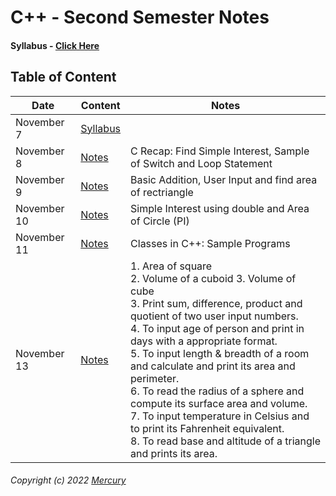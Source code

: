 # C++ - Second Semester Notes

#### Syllabus - [Click Here](/Notes/000-Nov7)

## Table of Content

|Date|Content|Notes|
|---------|---------|---------|
|November 7|[Syllabus](/Notes/000_Nov7/)||
|November 8|[Notes](/Notes/001_Nov8/)|C Recap: Find Simple Interest, Sample of Switch and Loop Statement|
|November 9|[Notes](/Notes/002_Nov9/)|Basic Addition, User Input and find area of rectriangle|
|November 10|[Notes](/Notes/003_Nov10/)|Simple Interest using double and Area of Circle (PI)|
|November 11|[Notes](/Notes/004_Nov11/)|Classes in C++: Sample Programs|
|November 13|[Notes](/Notes/005_Nov13/)|1. Area of square <br/> 2. Volume of a cuboid 3. Volume of cube <br/> 3. Print sum, difference, product and quotient of two user input numbers. <br/> 4. To input age of person and print in days with a appropriate format. <br/> 5. To input length & breadth of a room and calculate and print its area and perimeter. <br/> 6. To read the radius of a sphere and compute its surface area and volume. <br/> 7. To input temperature in Celsius and to print its Fahrenheit equivalent. <br/> 8. To read base and altitude of a triangle and prints its area.



###### Copyright (c) 2022 [Mercury](https://nikhilbastola.com.np) 